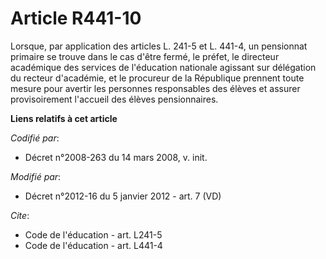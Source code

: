 # Article R441-10

Lorsque, par application des articles L. 241-5 et L. 441-4, un pensionnat primaire se trouve dans le cas d'être fermé, le
préfet,               le directeur académique des services de l'éducation nationale agissant sur délégation du recteur
d'académie, et le procureur de la République prennent toute mesure pour avertir les personnes responsables des élèves et
assurer provisoirement l'accueil des élèves pensionnaires.

**Liens relatifs à cet article**

_Codifié par_:

  - Décret n°2008-263 du 14 mars 2008, v. init.

_Modifié par_:

  - Décret n°2012-16 du 5 janvier 2012 - art. 7 (VD)

_Cite_:

  - Code de l'éducation - art. L241-5
  - Code de l'éducation - art. L441-4
